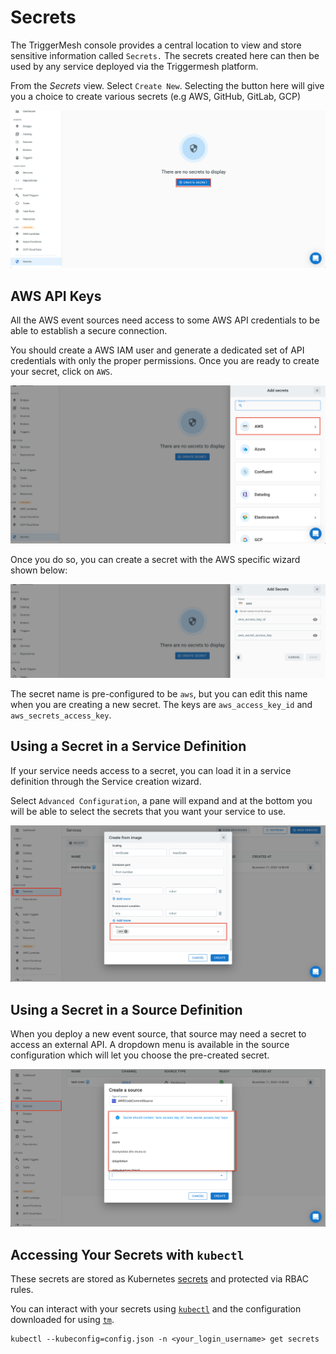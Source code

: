 # Secrets

The TriggerMesh console provides a central location to view and store sensitive information called `Secrets.` The secrets created here can then be used by any service deployed via the Triggermesh platform.

From the _Secrets_ view. Select `Create New`. Selecting the button here will give you a choice to create various secrets (e.g AWS, GitHub, GitLab, GCP)

![](../assets/images/addNewSecretView.png)


## AWS API Keys

All the AWS event sources need access to some AWS API credentials to be able to establish a secure connection.

You should create a AWS IAM user and generate a dedicated set of API credentials with only the proper permissions. Once you are ready to create your secret, click on `AWS`.

![](../assets/images/aws-secret.png)

Once you do so, you can create a secret with the AWS specific wizard shown below:

![](../assets/images/awsSecretWizard.png)

The secret name is pre-configured to be `aws`, but you can edit this name when you are creating a new secret. The keys are `aws_access_key_id` and `aws_secrets_access_key`.

## Using a Secret in a Service Definition

If your service needs access to a secret, you can load it in a service definition through the Service creation wizard.

Select `Advanced Configuration`, a pane will expand and at the bottom you will be able to select the secrets that you want your service to use.

![](../assets/images/servicesecretref.png)

## Using a Secret in a Source Definition

When you deploy a new event source, that source may need a secret to access an external API. A dropdown menu is available in the source configuration which will let you choose the pre-created secret.

![](../assets/images/sourcesecretref.png)

## Accessing Your Secrets with `kubectl`

These secrets are stored as Kubernetes [secrets](https://kubernetes.io/docs/concepts/configuration/secret/) and protected via RBAC rules.

You can interact with your secrets using [`kubectl`](https://kubernetes.io/docs/tasks/tools/install-kubectl/) and the configuration downloaded for using [`tm`](https://github.com/triggermesh/tm/blob/master/README.md).

```
kubectl --kubeconfig=config.json -n <your_login_username> get secrets
```
